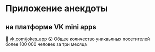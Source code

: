 # Приложение анекдоты 
## на платформе VK mini apps
:link: [vk.com/jokes_app](https://vk.com/jokes_app)
:open_mouth: Общее количество уникаьлных посетителей более 100 000 человек за три месяца

